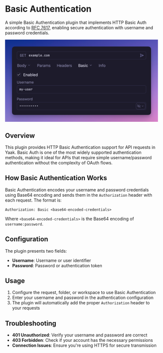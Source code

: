 # Basic Authentication 

A simple Basic Authentication plugin that implements HTTP Basic Auth according
to [RFC 7617](https://datatracker.ietf.org/doc/html/rfc7617), enabling secure
authentication with username and password credentials.

![Screenshot of basic auth UI](screenshot.png)

## Overview

This plugin provides HTTP Basic Authentication support for API requests in Yaak. Basic
Auth is one of the most widely supported authentication methods, making it ideal for APIs
that require simple username/password authentication without the complexity of OAuth
flows.

## How Basic Authentication Works

Basic Authentication encodes your username and password credentials using Base64 encoding
and sends them in the `Authorization` header with each request. The format is:

```
Authorization: Basic <base64-encoded-credentials>
```

Where `<base64-encoded-credentials>` is the Base64 encoding of `username:password`.

## Configuration

The plugin presents two fields:

- **Username**: Username or user identifier
- **Password**: Password or authentication token

## Usage

1. Configure the request, folder, or workspace to use Basic Authentication
2. Enter your username and password in the authentication configuration
3. The plugin will automatically add the proper `Authorization` header to your requests

## Troubleshooting

- **401 Unauthorized**: Verify your username and password are correct
- **403 Forbidden**: Check if your account has the necessary permissions
- **Connection Issues**: Ensure you're using HTTPS for secure transmission
